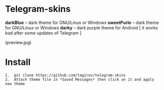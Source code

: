 # Telegram-skins

**darkBlue** – dark theme for GNU/Linux or Windows
**sweetPurle** – dark theme for GNU/Linux or Windows
**darky** – dark purple theme for Android [ it works bad after some updates of Telegram ]

(preview.jpg)

# Install

	1.	git clone https://github.com/tagirov/telegram-skins
	2.	Attach theme file in *Saved Messages* then click on it and apply new theme
